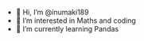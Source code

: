 - 👋 Hi, I’m @inumaki189 
- 👀 I’m interested in Maths and coding
- 🌱 I’m currently learning Pandas 

<!---
inumaki189/inumaki189 is a ✨ special ✨ repository because its `README.md` (this file) appears on your GitHub profile.
You can click the Preview link to take a look at your changes.
--->
